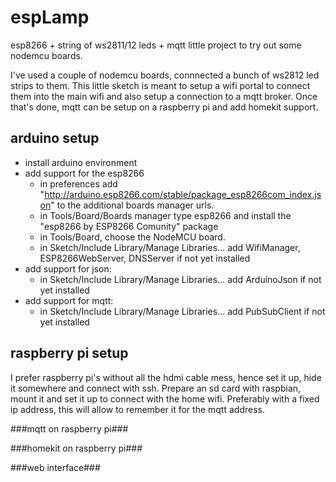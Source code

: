 # espLamp

esp8266 + string of ws2811/12 leds + mqtt 
little project to try out some nodemcu boards.

I've used a couple of nodemcu boards, connnected a bunch of ws2812 led strips to them.
This little sketch is meant to setup a wifi portal to connect them into the main wifi and also setup a connection to a mqtt broker.
Once that's done, mqtt can be setup on a raspberry pi and add homekit support.



## arduino setup ## 
* install arduino environment
* add support for the esp8266
	- in preferences add "http://arduino.esp8266.com/stable/package_esp8266com_index.json" to the additional boards manager urls.
	- in Tools/Board/Boards manager type esp8266 and install the "esp8266 by ESP8266 Comunity" package
	- in Tools/Board, choose the NodeMCU board.
	- in Sketch/Include Library/Manage Libraries... add WifiManager, ESP8266WebServer, DNSServer if not yet installed
* add support for json:
	- in Sketch/Include Library/Manage Libraries... add ArduinoJson if not yet installed
* add support for mqtt:	
	- in Sketch/Include Library/Manage Libraries... add PubSubClient if not yet installed
	
## raspberry pi setup ##
I prefer raspberry pi's without all the hdmi cable mess, hence set it up, hide it somewhere and connect with ssh.
Prepare an sd card with raspbian, mount it and set it up to connect with the home wifi. 
Preferably with a fixed ip address, this will allow to remember it for the mqtt address.

###mqtt on raspberry pi###

###homekit on raspberry pi###

###web interface###



	